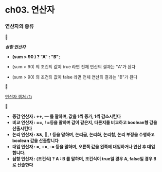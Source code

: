 # ch03. 연산자

### 연산자의 종류

📌

***삼항 연산자*** 

- **(sum > 90 ) ? "A" : "B";**

- (sum > 90) 의 조건의 값이  true 라면 전체 연산의 결과는 "A"가 된다

- (sum > 90) 의 조건의 값이  false 라면 전체 연산의 결과는 "B"가 된다

📌

[연산자 캡쳐 (1)](https://www.notion.so/1-0c2155da1cb147138bd96b496be16ce6)

📌

- **증감 연산자 :  ++, — 를 말하며, 값을 1씩 증가, 1씩 감소시킨다**
- **비교 연산자 : ==, ! =등을 말하며 값이 같은지, 다른지를 비교하고 boolean형 값을 산출시킨다**
- **논리 연산자 : &&, ||, ! 등을 말하며, 논리곱, 논리화, 논리합, 논리 부정을 수행하고 boolean 값을 산출합니다**
- **대입 연산자 : =, +=, -= 등을 말하며, 오른쪽 값을 왼쪽에 대입하거나 연산 후 대입합니다.**
- **삼항 연산자 : (조건식) ?  A : B 를 말하며, 조건식이 true일 경우 A, false일 경우 B로 산출한다**
